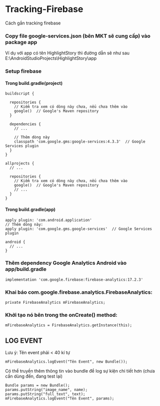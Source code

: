 # Tracking-Firebase
Cách gắn tracking firebase

### Copy file google-services.json (bên MKT sẽ cung cấp) vào package app
Ví dụ với app có tên HighlightStory thì đường dẫn sẽ như sau <br>
E:\AndroidStudioProjects\HighlightStory\app

### Setup firebase
#### Trong build.gradle(project)
```
buildscript {

  repositories {
    // Kiểm tra xem có dòng này chưa, nếu chưa thêm vào
    google()  // Google's Maven repository
  }

  dependencies {
    // ...

    // Thêm dòng này
    classpath 'com.google.gms:google-services:4.3.3'  // Google Services plugin
  }
}

allprojects {
  // ...

  repositories {
    // Kiểm tra xem có dòng này chưa, nếu chưa thêm vào
    google()  // Google's Maven repository
    // ...
  }
}
```
#### Trong build.gradle(app)
```
apply plugin: 'com.android.application'
// Thêm dòng này:
apply plugin: 'com.google.gms.google-services'  // Google Services plugin

android {
  // ...
}
```

### Thêm dependency Google Analytics Android vào app/build.gradle
```
implementation 'com.google.firebase:firebase-analytics:17.2.3'
```

### Khai báo com.google.firebase.analytics.FirebaseAnalytics:
```
private FirebaseAnalytics mFirebaseAnalytics;
```

### Khởi tạo nó bên trong the onCreate() method:
```
mFirebaseAnalytics = FirebaseAnalytics.getInstance(this);
```

## LOG EVENT
Lưu ý: Tên event phải < 40 kí tự

```
mFirebaseAnalytics.logEvent("Tên Event", new Bundle());
```

Có thể truyền thêm thông tin vào bundle để log sự kiện chi tiết hơn (chưa cần dùng đến, đang test lại)
```
Bundle params = new Bundle();
params.putString("image_name", name);
params.putString("full_text", text);
mFirebaseAnalytics.logEvent("Tên Event", params);
```

